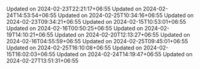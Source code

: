 
Updated on 2024-02-23T22:21:17+06:55
Updated on 2024-02-24T14:53:54+06:55
Updated on 2024-02-25T10:34:16+06:55
Updated on 2024-02-23T09:34:21+06:55
Updated on 2024-02-15T10:53:01+06:55
Updated on 2024-02-16T00:50:25+06:55
Updated on 2024-02-19T14:10:21+06:55
Updated on 2024-02-20T12:13:27+06:55
Updated on 2024-02-16T04:55:59+06:55
Updated on 2024-02-25T09:45:01+06:55
Updated on 2024-02-25T16:10:08+06:55
Updated on 2024-02-15T16:02:03+06:55
Updated on 2024-02-24T14:19:47+06:55
Updated on 2024-02-27T13:51:31+06:55